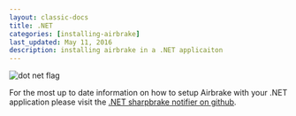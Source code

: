 ```yaml
---
layout: classic-docs
title: .NET
categories: [installing-airbrake]
last_updated: May 11, 2016
description: installing airbrake in a .NET applicaiton
---
```


![dot net flag](/docs/assets/img/docs/dot_net_flag.jpg)

For the most up to date information on how to setup Airbrake with your .NET
application please visit the [.NET sharpbrake notifier on github](https://github.com/airbrake/SharpBrake).
